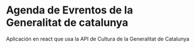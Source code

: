 # Agenda de Evrentos de la Generalitat de catalunya

Aplicación en react que usa la API de Cultura de la Generalitat de Catalunya
